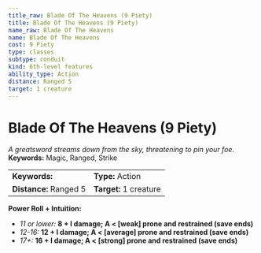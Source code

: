 ```yaml
---
title_raw: Blade Of The Heavens (9 Piety)
title: Blade Of The Heavens (9 Piety)
name_raw: Blade Of The Heavens
name: Blade Of The Heavens
cost: 9 Piety
type: classes
subtype: conduit
kind: 6th-level features
ability_type: Action
distance: Ranged 5
target: 1 creature
---
```


# Blade Of The Heavens (9 Piety)

*A greatsword streams down from the sky, threatening to pin your foe.* **Keywords:** Magic, Ranged, Strike

|                        |                        |
| :--------------------- | :--------------------- |
| **Keywords:**          | **Type:** Action       |
| **Distance:** Ranged 5 | **Target:** 1 creature |

**Power Roll + Intuition:**

- *11 or lower:* **8 + I damage; A \< \[weak\] prone and restrained (save ends)**
- *12-16:* **12 + I damage; A \< \[average\] prone and restrained (save ends)**
- *17+:* **16 + I damage; A \< \[strong\] prone and restrained (save ends)**
